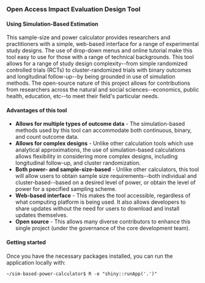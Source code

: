 ### Open Access Impact Evaluation Design Tool
#### Using Simulation-Based Estimation
This sample-size and power calculator provides researchers and practitioners with a simple, web-based interface for a range of experimental study designs. The use of drop-down menus and online tutorial make this tool easy to use for those with a range of technical backgrounds. This tool allows for a range of study design complexity--from simple randomized controlled trials (RCTs) to cluster-randomized trials with binary outcomes and longitudinal follow-up--by being grounded in use of simulation methods. The open-source nature of this project allows for contributions from researchers across the natural and social sciences--economics, public health, education, etc--to meet their field's particular needs.

#### Advantages of this tool

* **Allows for multiple types of outcome data** - The simulation-based methods used by this tool can accommodate both continuous, binary, and count outcome data.
* **Allows for complex designs** - Unlike other calculation tools which use analytical approximations, the use of simulation-based calculations allows flexibility in considering more complex designs, including longitudinal follow-up, and cluster randomization.
* **Both power- and sample-size-based** - Unlike other calculators, this tool will allow users to obtain sample size requirements--both individual and cluster-based--based on a desired level of power, or obtain the level of power for a specified sampling scheme.
* **Web-based interface** - This makes the tool accessible, regardless of what computing platform is being used. It also allows developers to share updates without the need for users to download and install updates themselves.
* **Open source** - This allows many diverse contributors to enhance this single project (under the governance of the core development team). 

#### Getting started

Once you have the necessary packages installed, you can run the
application locally with:

    ~/sim-based-power-calculator$ R -e "shiny::runApp('.')"
